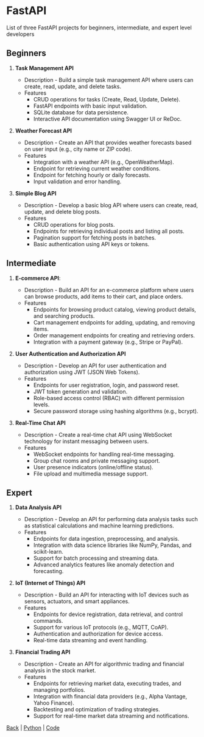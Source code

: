 # FastAPI

List of three FastAPI projects for beginners, intermediate, and expert level developers

## Beginners

1. **Task Management API**
   - Description - Build a simple task management API where users can create, read, update, and delete tasks.
   - Features
     - CRUD operations for tasks (Create, Read, Update, Delete).
     - FastAPI endpoints with basic input validation.
     - SQLite database for data persistence.
     - Interactive API documentation using Swagger UI or ReDoc.

2. **Weather Forecast API**
   - Description - Create an API that provides weather forecasts based on user input (e.g., city name or ZIP code).
   - Features
     - Integration with a weather API (e.g., OpenWeatherMap).
     - Endpoint for retrieving current weather conditions.
     - Endpoint for fetching hourly or daily forecasts.
     - Input validation and error handling.

3. **Simple Blog API**
   - Description - Develop a basic blog API where users can create, read, update, and delete blog posts.
   - Features
     - CRUD operations for blog posts.
     - Endpoints for retrieving individual posts and listing all posts.
     - Pagination support for fetching posts in batches.
     - Basic authentication using API keys or tokens.

## Intermediate

1. **E-commerce API**:
   - Description - Build an API for an e-commerce platform where users can browse products, add items to their cart, and place orders.
   - Features
     - Endpoints for browsing product catalog, viewing product details, and searching products.
     - Cart management endpoints for adding, updating, and removing items.
     - Order management endpoints for creating and retrieving orders.
     - Integration with a payment gateway (e.g., Stripe or PayPal).

2. **User Authentication and Authorization API**
   - Description - Develop an API for user authentication and authorization using JWT (JSON Web Tokens).
   - Features
     - Endpoints for user registration, login, and password reset.
     - JWT token generation and validation.
     - Role-based access control (RBAC) with different permission levels.
     - Secure password storage using hashing algorithms (e.g., bcrypt).

3. **Real-Time Chat API**
   - Description - Create a real-time chat API using WebSocket technology for instant messaging between users.
   - Features
     - WebSocket endpoints for handling real-time messaging.
     - Group chat rooms and private messaging support.
     - User presence indicators (online/offline status).
     - File upload and multimedia message support.

## Expert

1. **Data Analysis API**
   - Description - Develop an API for performing data analysis tasks such as statistical calculations and machine learning predictions.
   - Features
     - Endpoints for data ingestion, preprocessing, and analysis.
     - Integration with data science libraries like NumPy, Pandas, and scikit-learn.
     - Support for batch processing and streaming data.
     - Advanced analytics features like anomaly detection and forecasting.

2. **IoT (Internet of Things) API**
   - Description - Build an API for interacting with IoT devices such as sensors, actuators, and smart appliances.
   - Features
     - Endpoints for device registration, data retrieval, and control commands.
     - Support for various IoT protocols (e.g., MQTT, CoAP).
     - Authentication and authorization for device access.
     - Real-time data streaming and event handling.

3. **Financial Trading API**
   - Description - Create an API for algorithmic trading and financial analysis in the stock market.
   - Features
     - Endpoints for retrieving market data, executing trades, and managing portfolios.
     - Integration with financial data providers (e.g., Alpha Vantage, Yahoo Finance).
     - Backtesting and optimization of trading strategies.
     - Support for real-time market data streaming and notifications.

[Back](../../web_application.md) | [Python](../../../python.md) | [Code](../../../../code.md)